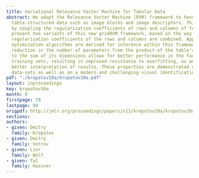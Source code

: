 ```yaml
---
title: Variational Relevance Vector Machine for Tabular Data
abstract: We adopt the Relevance Vector Machine (RVM) framework to handle cases of
  table-structured data such as image blocks and image descriptors. This is achieved
  by coupling the regularization coefficients of rows and columns of features. We
  present two variants of this new gridRVM framework, based on the way in which the
  regularization coefficients of the rows and columns are combined. Appropriate variational
  optimization algorithms are derived for inference within this framework. The consequent
  reduction in the number of parameters from the product of the table's dimensions
  to the sum of its dimensions allows for better performance in the face of small
  training sets, resulting in improved resistance to overfitting, as well as providing
  better interpretation of results. These properties are demonstrated on synthetic
  data-sets as well as on a modern and challenging visual identification benchmark.
pdf: "./kropotov10a/kropotov10a.pdf"
layout: inproceedings
key: kropotov10a
month: 0
firstpage: 79
lastpage: 94
origpdf: http://jmlr.org/proceedings/papers/v13/kropotov10a/kropotov10a.pdf
sections: 
authors:
- given: Dmitry
  family: Kropotov
- given: Dmitry
  family: Vetrov
- given: Lior
  family: Wolf
- given: Tal
  family: Hassner
---
```

